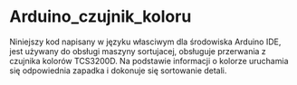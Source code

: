 # Arduino_czujnik_koloru
Niniejszy kod napisany w języku własciwym dla środowiska Arduino IDE, jest używany do obsługi maszyny sortujacej,
obsługuje przerwania z czujnika kolorów TCS3200D. 
Na podstawie informacji o kolorze uruchamia się odpowiednia zapadka i dokonuje się sortowanie detali.
